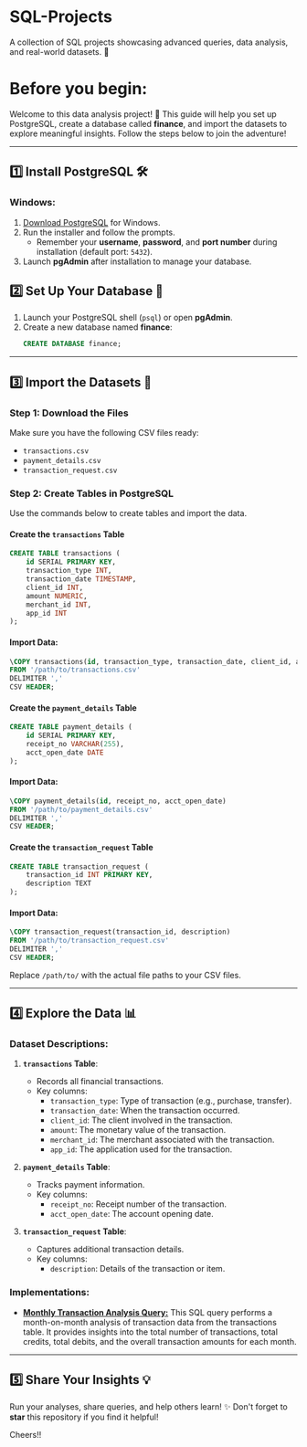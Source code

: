 # SQL-Projects
A collection of SQL projects showcasing advanced queries, data analysis, and real-world datasets. 🌟


# Before you begin:

Welcome to this data analysis project! 🚀 This guide will help you set up PostgreSQL, create a database called **finance**, and import the datasets to explore meaningful insights. Follow the steps below to join the adventure!

---

## 1️⃣ Install PostgreSQL 🛠️

### Windows:
1. [Download PostgreSQL](https://www.postgresql.org/download/) for Windows.
2. Run the installer and follow the prompts.
   - Remember your **username**, **password**, and **port number** during installation (default port: `5432`).
3. Launch **pgAdmin** after installation to manage your database.

## 2️⃣ Set Up Your Database 🎯

1. Launch your PostgreSQL shell (`psql`) or open **pgAdmin**.
2. Create a new database named **finance**:
   ```sql
   CREATE DATABASE finance;
   ```

---

## 3️⃣ Import the Datasets 📂

### Step 1: Download the Files
Make sure you have the following CSV files ready:
- `transactions.csv`
- `payment_details.csv`
- `transaction_request.csv`

### Step 2: Create Tables in PostgreSQL
Use the commands below to create tables and import the data.

#### Create the `transactions` Table
```sql
CREATE TABLE transactions (
    id SERIAL PRIMARY KEY,
    transaction_type INT,
    transaction_date TIMESTAMP,
    client_id INT,
    amount NUMERIC,
    merchant_id INT,
    app_id INT
);
```
#### Import Data:
```sql
\COPY transactions(id, transaction_type, transaction_date, client_id, amount, merchant_id, app_id)
FROM '/path/to/transactions.csv'
DELIMITER ','
CSV HEADER;
```

#### Create the `payment_details` Table
```sql
CREATE TABLE payment_details (
    id SERIAL PRIMARY KEY,
    receipt_no VARCHAR(255),
    acct_open_date DATE
);
```
#### Import Data:
```sql
\COPY payment_details(id, receipt_no, acct_open_date)
FROM '/path/to/payment_details.csv'
DELIMITER ','
CSV HEADER;
```

#### Create the `transaction_request` Table
```sql
CREATE TABLE transaction_request (
    transaction_id INT PRIMARY KEY,
    description TEXT
);
```
#### Import Data:
```sql
\COPY transaction_request(transaction_id, description)
FROM '/path/to/transaction_request.csv'
DELIMITER ','
CSV HEADER;
```

Replace `/path/to/` with the actual file paths to your CSV files.

---

## 4️⃣ Explore the Data 📊

### Dataset Descriptions:
1. **`transactions` Table**:
   - Records all financial transactions.
   - Key columns:
     - `transaction_type`: Type of transaction (e.g., purchase, transfer).
     - `transaction_date`: When the transaction occurred.
     - `client_id`: The client involved in the transaction.
     - `amount`: The monetary value of the transaction.
     - `merchant_id`: The merchant associated with the transaction.
     - `app_id`: The application used for the transaction.

2. **`payment_details` Table**:
   - Tracks payment information.
   - Key columns:
     - `receipt_no`: Receipt number of the transaction.
     - `acct_open_date`: The account opening date.

3. **`transaction_request` Table**:
   - Captures additional transaction details.
   - Key columns:
     - `description`: Details of the transaction or item.

### Implementations:
- [**Monthly Transaction Analysis Query:**](https://github.com/Rapphhy/SQL-Projects/tree/main/Monthly%20Transaction%20Analysis)
This SQL query performs a month-on-month analysis of transaction data from the transactions table. It provides insights into the total number of transactions, total credits, total debits, and the overall transaction amounts for each month.

---

## 5️⃣ Share Your Insights 💡
Run your analyses, share queries, and help others learn! ✨ Don't forget to **star** this repository if you find it helpful!


Cheers!!
